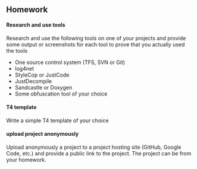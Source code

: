 ## Homework

#### Research and use tools
Research and use the following tools on one of your
projects and provide some output or screenshots for
each tool to prove that you actually used the tools
* One source control system (TFS, SVN or Git)
* log4net
* StyleCop or JustCode
* JustDecompile
* Sandcastle or Doxygen
* Some obfuscation tool of your choice

#### T4 template
Write a simple T4 template of your choice

#### upload project anonymously
Upload anonymously a project to a project hosting
site (GitHub, Google Code, etc.) and provide a public
link to the project. The project can be from your
homework.
